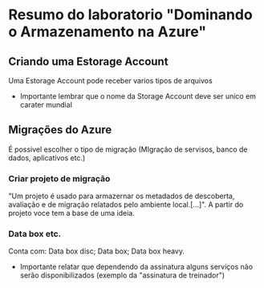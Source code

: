 # Resumo do laboratorio "Dominando o Armazenamento na Azure"
## Criando uma Estorage Account
Uma Estorage Account pode receber varios tipos de arquivos 
- Importante lembrar que o nome da Storage Account deve ser unico em carater mundial

## Migrações do Azure 
É possivel escolher o tipo de migração (MIgração de servisos, banco de dados, aplicativos etc.)

### Criar projeto de migração 
"Um projeto é usado para armazernar os metadados de descoberta, avaliação e de migração relatados pelo ambiente local.[...]". A partir do projeto voce tem a base de uma ideia.
### Data box etc.
Conta com: Data box disc; Data box; Data box heavy. 
- Importante relatar que dependendo da assinatura alguns serviços não serão disponibilizados (exemplo da "assinatura de treinador")


 

